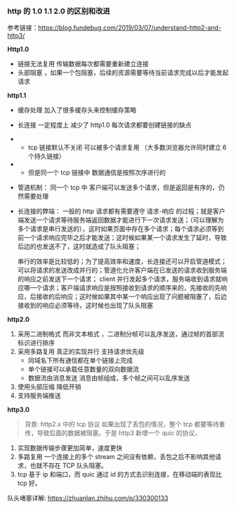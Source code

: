 ### http 的 1.0 1.1 2.0 的区别和改进

参考链接：https://blog.fundebug.com/2019/03/07/understand-http2-and-http3/

**Http1.0**

-   链接无法复用 传输数据每次都需要重新建立连接
-   头部阻塞 ，如果一个包阻塞，后续的资源需要等待当前请求完成以后才能发起请求

**http1.1**

-   缓存处理 加入了很多缓存头来控制缓存策略
-   长连接 一定程度上 减少了 http1.0 每次请求都要创建链接的缺点

-   -   tcp 链接默认不关闭 可以被多个请求复用 （大多数浏览器允许同时建立 6 个持久链接）
-   -   但是同一个 tcp 链接中 数据通信是按照次序进行的
-   管道机制： 同一个 tcp 中 客户端可以发送多个请求，但是返回是有序的，仍然需要处理
-   长连接的弊端：
    一般的 http 请求都有需要遵守 请求-响应 的过程；就是客户端发送一个请求等待服务端返回数据才能进行下一次请求发送；（可以理解为多个请求是串行发送的），这时如果页面中存在多个请求；每个请求必须等到前一个请求响应完毕之后才能发送；这时候如果某一个请求发生了延时，导致后边的也发送不了，这时就造成了队头阻塞；

    串行的效率是比较低的；为了提高效率和速度，长连接还可以开启管道模式；可以将请求的发送改成并行的；管道化允许客户端在已发送的请求收到服务端的响应之前发送下一个请求；
    client 并行发起多个请求，服务端收到请求就响应哪一个请求；客户端请求响应是按照接收到请求的顺序来的，先接收的先响应，后接收的后响应；这时候如果其中某一个响应出现了问题被阻塞了，后边接收到的响应必须等待，这时候也出现了队头阻塞

**http2.0**

1. 采用二进制格式 而非文本格式 ，二进制分帧可以乱序发送，通过帧的首部流标识进行排序
2. 采用多路复用 真正的实现并行 支持请求优先级
    - 同域名下所有通信都在单个链接上完成
    - 单个链接可以承载任意数量的双向数据流
    - 数据流由消息发送 消息由帧组成，多个帧之间可以乱序发送
3. 使用头部压缩 降低开销
4. 支持服务端推送

**http3.0**

> 背景: http2.x 中的 tcp 协议 如果出现了丢包的情况，整个 tcp 都要等待重传，导致后面的数据被阻塞。于是 http3 新增一个 quic 的协议，

1. 实现数据传输步骤更加简单，速度更快
2. 多路复用 一个连接上的多个 stream 之间没有依赖，丢包之后不影响其他请求，也就不存在 TCP 队头阻塞。
3. tcp 基于 ip 和端口，而 quic 通过 id 的方式去识别连接，在移动端的表现比 tcp 好。


队头堵塞详解:
https://zhuanlan.zhihu.com/p/330300133